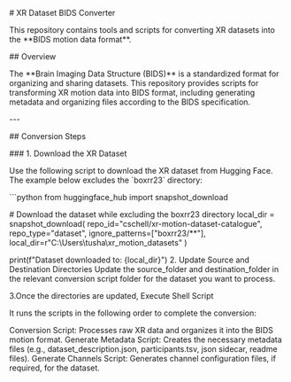 \# XR Dataset BIDS Converter

This repository contains tools and scripts for converting XR datasets
into the \*\*BIDS motion data format\*\*.

\## Overview

The \*\*Brain Imaging Data Structure (BIDS)\*\* is a standardized format
for organizing and sharing datasets. This repository provides scripts
for transforming XR motion data into BIDS format, including generating
metadata and organizing files according to the BIDS specification.

\-\--

\## Conversion Steps

\### 1. Download the XR Dataset

Use the following script to download the XR dataset from Hugging Face.
The example below excludes the \`boxrr23\` directory:

\`\`\`python from huggingface_hub import snapshot_download

\# Download the dataset while excluding the boxrr23 directory local_dir
= snapshot_download( repo_id=\"cschell/xr-motion-dataset-catalogue\",
repo_type=\"dataset\", ignore_patterns=\[\"boxrr23/\*\*\"\],
local_dir=r\"C:\\Users\\tusha\\xr_motion_datasets\" )

print(f\"Dataset downloaded to: {local_dir}\") 2. Update Source and
Destination Directories Update the source_folder and destination_folder
in the relevant conversion script folder for the dataset you want to
process.

3.Once the directories are updated, Execute Shell Script

It runs the scripts in the following order to complete the conversion:

Conversion Script: Processes raw XR data and organizes it into the BIDS
motion format. Generate Metadata Script: Creates the necessary metadata
files (e.g., dataset_description.json, participants.tsv, json sidecar,
readme files). Generate Channels Script: Generates channel configuration
files, if required, for the dataset.
